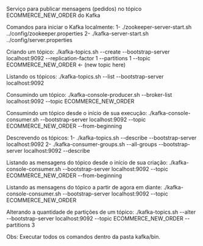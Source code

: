 Serviço para publicar mensagens (pedidos) no tópico ECOMMERCE_NEW_ORDER do Kafka

Comandos para iniciar o Kafka localmente:
1- ./zookeeper-server-start.sh ../config/zookeeper.properties 
2- ./kafka-server-start.sh ../config/server.properties 

Criando um tópico:
./kafka-topics.sh --create --bootstrap-server localhost:9092 --replication-factor 1 --partitions 1 --topic ECOMMERCE_NEW_ORDER <- (new topic here)

Listando os tópicos:
./kafka-topics.sh --list --bootstrap-server localhost:9092

Consumindo um tópico:
./kafka-console-producer.sh --broker-list localhost:9092 --topic ECOMMERCE_NEW_ORDER

Consumindo um tópico desde o início de sua execução:
./kafka-console-consumer.sh --bootstrap-server localhost:9092 --topic ECOMMERCE_NEW_ORDER --from-beginning

Descrevendo os tópicos:
1- ./kafka-topics.sh --describe --bootstrap-server localhost:9092
2- ./kafka-consumer-groups.sh --all-groups --bootstrap-server localhost:9092 --describe

Listando as mensagens do tópico desde o início de sua criação:
./kafka-console-consumer.sh --bootstrap-server localhost:9092 --topic ECOMMERCE_NEW_ORDER --from-beginning

Listando as mensagens do tópico a partir de agora em diante:
./kafka-console-consumer.sh --bootstrap-server localhost:9092 --topic ECOMMERCE_NEW_ORDER

Alterando a quantidade de partições de um tópico:
./kafka-topics.sh --alter --bootstrap-server localhost:9092 --topic ECOMMERCE_NEW_ORDER --partitions 3


Obs: Executar todos os comandos dentro da pasta kafka/bin.


